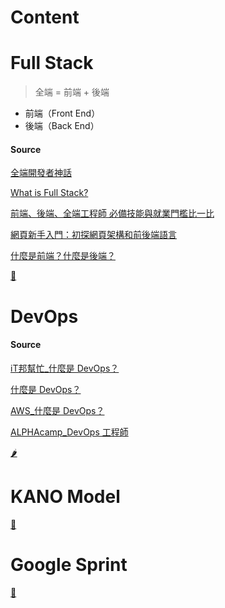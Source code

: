 # Content


# Full Stack
  > 全端 = 前端 + 後端
  
- 前端（Front End） 
- 後端（Back End）

#### Source
[全端開發者神話](https://www.ithome.com.tw/voice/97360)

[What is Full Stack?](https://www.w3schools.com/whatis/whatis_fullstack.asp)

[前端、後端、全端工程師 必備技能與就業門檻比一比](https://tw.alphacamp.co/blog/2018-07-20-18464)

[網頁新手入門：初探網頁架構和前後端語言](https://medium.com/appworks-school/%E7%B6%B2%E9%A0%81%E6%96%B0%E6%89%8B%E5%85%A5%E9%96%80-%E5%88%9D%E6%8E%A2%E7%B6%B2%E9%A0%81%E6%9E%B6%E6%A7%8B%E5%92%8C%E5%89%8D%E5%BE%8C%E7%AB%AF%E8%AA%9E%E8%A8%80-a88a5dc86ee3)

[什麼是前端？什麼是後端？](https://15days.website/posts/frontend-vs-backend)

[🍅](https://github.com/vanikk06/FinTech/tree/master/week_01#content)

# DevOps


#### Source
[iT邦幫忙_什麼是 DevOps？](https://ithelp.ithome.com.tw/articles/10184557)

[什麼是 DevOps？](https://azure.microsoft.com/zh-tw/overview/what-is-devops/)

[AWS_什麼是 DevOps？](https://aws.amazon.com/tw/devops/what-is-devops/)

[ALPHAcamp_DevOps 工程師](https://tw.alphacamp.co/blog/2018-07-20-18464#w-node-6ab77b8879a0-215075ab)

[🌶](https://github.com/vanikk06/FinTech/tree/master/week_01#content)

# KANO Model


[🍆](https://github.com/vanikk06/FinTech/tree/master/week_01#content)

# Google Sprint


[🌽](https://github.com/vanikk06/FinTech/tree/master/week_01#content)
